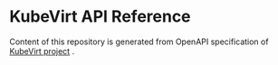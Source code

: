 # KubeVirt API Reference

Content of this repository is generated from OpenAPI specification of
[KubeVirt project](https://github.com/kubevirt/kubevirt) .
